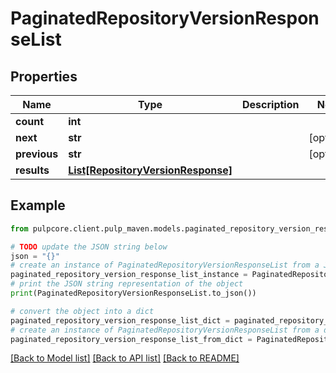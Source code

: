 # PaginatedRepositoryVersionResponseList


## Properties

Name | Type | Description | Notes
------------ | ------------- | ------------- | -------------
**count** | **int** |  | 
**next** | **str** |  | [optional] 
**previous** | **str** |  | [optional] 
**results** | [**List[RepositoryVersionResponse]**](RepositoryVersionResponse.md) |  | 

## Example

```python
from pulpcore.client.pulp_maven.models.paginated_repository_version_response_list import PaginatedRepositoryVersionResponseList

# TODO update the JSON string below
json = "{}"
# create an instance of PaginatedRepositoryVersionResponseList from a JSON string
paginated_repository_version_response_list_instance = PaginatedRepositoryVersionResponseList.from_json(json)
# print the JSON string representation of the object
print(PaginatedRepositoryVersionResponseList.to_json())

# convert the object into a dict
paginated_repository_version_response_list_dict = paginated_repository_version_response_list_instance.to_dict()
# create an instance of PaginatedRepositoryVersionResponseList from a dict
paginated_repository_version_response_list_from_dict = PaginatedRepositoryVersionResponseList.from_dict(paginated_repository_version_response_list_dict)
```
[[Back to Model list]](../README.md#documentation-for-models) [[Back to API list]](../README.md#documentation-for-api-endpoints) [[Back to README]](../README.md)


